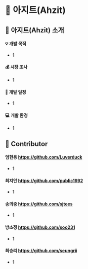 :city_sunset: 아지트(Ahzit)
===========================

:information_desk_person: 아지트(Ahzit) 소개
------------------------------
#### :bulb: 개발 목적   
* 1

#### :moneybag: 시장 조사   
* 1

#### :calendar: 개발 일정   
* 1

#### :computer: 개발 환경   
* 1

:clap: Contributor
---------------
#### 엄현용 https://github.com/Luverduck
* 1   

#### 최지안 https://github.com/public1992
* 1   

#### 송의중 https://github.com/sjtees
* 1   

#### 방소정 https://github.com/soo231
* 1   

#### 최승리 https://github.com/seungrii
* 1   
